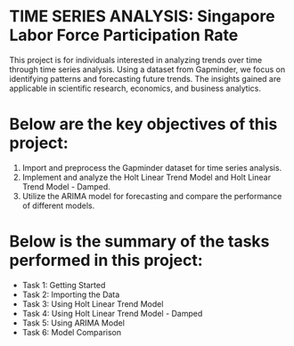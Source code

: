 # TIME SERIES ANALYSIS: Singapore Labor Force Participation Rate
This project is for individuals interested in analyzing trends over time through time series analysis. Using a dataset from Gapminder, we focus on identifying patterns and forecasting future trends. The insights gained are applicable in scientific research, economics, and business analytics.

# Below are the key objectives of this project:
1. Import and preprocess the Gapminder dataset for time series analysis.
2. Implement and analyze the Holt Linear Trend Model and Holt Linear Trend Model - Damped.
3. Utilize the ARIMA model for forecasting and compare the performance of different models.

# Below is the summary of the tasks performed in this project:
- Task 1: Getting Started
- Task 2: Importing the Data
- Task 3: Using Holt Linear Trend Model 
- Task 4: Using Holt Linear Trend Model - Damped
- Task 5: Using ARIMA Model
- Task 6: Model Comparison

